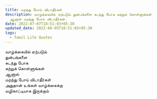 ```yaml
---
title: மறந்து போய் விடாதீர்கள்
description: வாழ்க்கையில் ஏற்படும் துன்பங்களை கடந்து போக கற்றுக் கொள்ளுங்கள்
  ஆனால் மறந்து போய் விடாதீர்கள்.
date: 2022-07-07T18:51:03+05:30
updated_date: 2022-08-05T18:51:03+05:30
tags:
  - Tamil Life Quotes
---
```


வாழ்க்கையில் ஏற்படும்  
துன்பங்களை  
கடந்து போக  
கற்றுக் கொள்ளுங்கள்  
ஆனால்  
மறந்து போய் விடாதீர்கள்  
அதுதான் உங்கள் வாழ்க்கைக்கு  
வழிகாட்டியாக இருக்கும்
